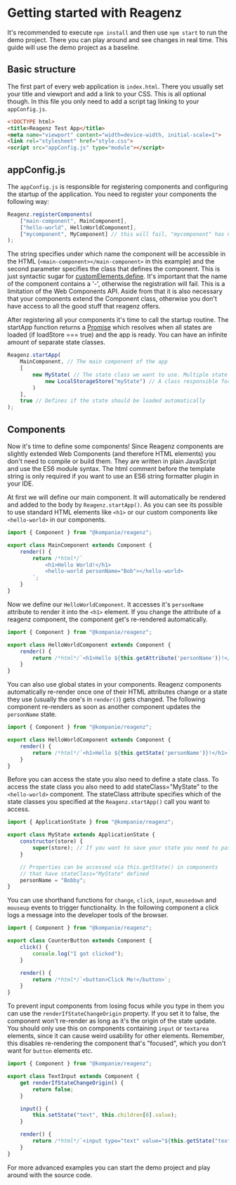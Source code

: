 # Getting started with Reagenz

It's recommended to execute `npm install` and then use `npm start` to run the demo project.
There you can play around and see changes in real time.
This guide will use the demo project as a baseline.

## Basic structure

The first part of every web application is `index.html`.
There you usually set your title and viewport and add a link to your CSS.
This is all optional though.
In this file you only need to add a script tag linking to your `appConfig.js`.
```html
<!DOCTYPE html>
<title>Reagenz Test App</title>
<meta name="viewport" content="width=device-width, initial-scale=1">
<link rel="stylesheet" href="style.css">
<script src="appConfig.js" type="module"></script>
```

## appConfig.js

The `appConfig.js` is responsible for registering components and configuring the startup of the application.
You need to register your components the following way:

```js
Reagenz.registerComponents(
    ["main-component", MainComponent],
    ["hello-world", HelloWorldComponent],
    ["mycomponent", MyComponent] // this will fail, "mycomponent" has no '-'
);
```

The string specifies under which name the component will be accessible in the HTML (`<main-component></main-component>` in this example) and the second parameter specifies the class that defines the component.
This is just syntactic sugar for [customElements.define](https://developer.mozilla.org/en-US/docs/Web/API/CustomElementRegistry/define).
It's important that the name of the component contains a '-', otherwise the registration will fail.
This is a limitation of the Web Components API.
Aside from that it is also necessary that your components extend the Component class, otherwise you don't have access to all the good stuff that reagenz offers.

After registering all your components it's time to call the startup routine.
The startApp function returns a [Promise](https://developer.mozilla.org/en-US/docs/Web/JavaScript/Reference/Global_Objects/Promise) which resolves when all states are loaded (if loadStore === true) and the app is ready.
You can have an infinite amount of separate state classes.

```js
Reagenz.startApp(
    MainComponent, // The main component of the app
    [
        new MyState( // The state class we want to use. Multiple state classes are possible
            new LocalStorageStore("myState") // A class responsible for storing the appState
        )
    ],
    true // Defines if the state should be loaded automatically
);
```

## Components

Now it's time to define some components!
Since Reagenz components are slightly extended Web Components (and therefore HTML elements) you don't need to compile or build them.
They are written in plain JavaScript and use the ES6 module syntax.
The html comment before the template string is only required if you want to use an ES6 string formatter plugin in your IDE.

At first we will define our main component.
It will automatically be rendered and added to the body by `Reagenz.startApp()`.
As you can see its possible to use standard HTML elements like `<h1>` or our custom components like `<hello-world>` in our components.

```js
import { Component } from "@kompanie/reagenz";

export class MainComponent extends Component {
    render() {
        return /*html*/`
            <h1>Hello World!</h1>
            <hello-world personName="Bob"></hello-world>
        `;
    }
}
```

Now we define our `HelloWorldComponent`.
It accesses it's `personName` attribute to render it into the `<h1>` element.
If you change the attribute of a reagenz component, the component get's re-rendered automatically.

```js
import { Component } from "@kompanie/reagenz";

export class HelloWorldComponent extends Component {
    render() {
        return /*html*/`<h1>Hello ${this.getAttribute('personName')}!</h1>`;
    }
}
```

You can also use global states in your components.
Reagenz components automatically re-render once one of their HTML attributes change or a state they use (usually the one's in `render()`) gets changed.
The following component re-renders as soon as another component updates the `personName` state.

```js
import { Component } from "@kompanie/reagenz";

export class HelloWorldComponent extends Component {
    render() {
        return /*html*/`<h1>Hello ${this.getState('personName')}!</h1>`;
    }
}
```

Before you can access the state you also need to define a state class.
To access the state class you also need to add stateClass="MyState" to the `<hello-world>` component.
The stateClass attribute specifies which of the state classes you specified at the `Reagenz.startApp()` call you want to access.

```js
import { ApplicationState } from "@kompanie/reagenz";

export class MyState extends ApplicationState {
    constructor(store) {
        super(store); // If you want to save your state you need to pass the store instance to the super constructor
    }

    // Properties can be accessed via this.getState() in components
    // that have stateClass="MyState" defined
    personName = "Bobby";
}

```

You can use shorthand functions for `change`, `click`, `input`, `mousedown` and `mouseup` events to trigger functionality.
In the following component a click logs a message into the developer tools of the browser.

```js
import { Component } from "@kompanie/reagenz";

export class CounterButton extends Component {
    click() {
        console.log("I got clicked");
    }

    render() {
        return /*html*/`<button>Click Me!</button>`;
    }
}
```

To prevent input components from losing focus while you type in them you can use the `renderIfStateChangeOrigin` property.
If you set it to false, the component won't re-render as long as it's the origin of the state update.
You should only use this on components containing `input` or `textarea` elements, since it can cause weird usability for other elements.
Remember, this disables re-rendering the component that's "focused", which you don't want for `button` elements etc.

```js
import { Component } from "@kompanie/reagenz";

export class TextInput extends Component {
    get renderIfStateChangeOrigin() {
        return false;
    }

    input() {
        this.setState("text", this.children[0].value); 
    }

    render() {
        return /*html*/`<input type="text" value="${this.getState("text")}">`;
    }
}
```

For more advanced examples you can start the demo project and play around with the source code.